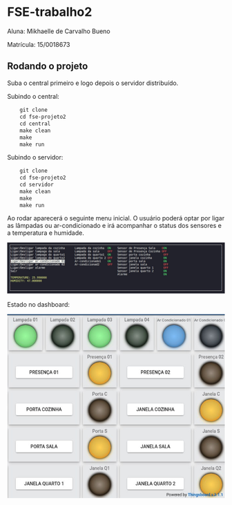 # FSE-trabalho2
Aluna: Mikhaelle de Carvalho Bueno

Matrícula: 15/0018673

## Rodando o projeto 

Suba o central primeiro e logo depois o servidor distribuído.

Subindo o central:

        git clone 
        cd fse-projeto2
        cd central
        make clean
        make
        make run

Subindo o servidor:

        git clone 
        cd fse-projeto2
        cd servidor
        make clean
        make
        make run

Ao rodar aparecerá o seguinte menu inicial. O usuário poderá optar por ligar as lâmpadas ou ar-condicionado e irá acompanhar o status dos sensores e a temperatura e humidade.

![imagem1](menuV.jpg)

Estado no dashboard:

![imagem1](dashboard.jpg)

